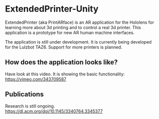 # ExtendedPrinter-Unity

ExtendedPrinter (aka PrintARface) is an AR application for the Hololens for learning more about 3d printing and to control a real 3d printer. This application is a prototype for new AR human machine interfaces.


The application is still under development. It is currently being developed for the Lulzbot TAZ6. Support for more printers is planned.

## How does the application looks like?  
Have look at this video. It is showing the basic functionality:
https://vimeo.com/343709587  


## Publications  
Research is still ongoing.  
https://dl.acm.org/doi/10.1145/3340764.3345377
